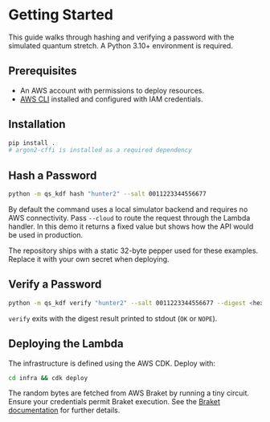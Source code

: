# Getting Started

This guide walks through hashing and verifying a password with the simulated
quantum stretch. A Python 3.10+ environment is required.

## Prerequisites

- An AWS account with permissions to deploy resources.
- [AWS CLI](https://docs.aws.amazon.com/cli/) installed and configured with
  IAM credentials.

## Installation

```bash
pip install .
# argon2-cffi is installed as a required dependency
```

## Hash a Password

```bash
python -m qs_kdf hash "hunter2" --salt 0011223344556677
```

By default the command uses a local simulator backend and requires no AWS
connectivity. Pass `--cloud` to route the request through the Lambda handler.
In this demo it returns a fixed value but shows how the API would be used in
production.

The repository ships with a static 32-byte pepper used for these examples.
Replace it with your own secret when deploying.

## Verify a Password

```bash
python -m qs_kdf verify "hunter2" --salt 0011223344556677 --digest <hex>
```

`verify` exits with the digest result printed to stdout (`OK` or `NOPE`).

## Deploying the Lambda

The infrastructure is defined using the AWS CDK. Deploy with:

```bash
cd infra && cdk deploy
```

The random bytes are fetched from AWS Braket by running a tiny circuit. Ensure
your credentials permit Braket execution. See the
[Braket documentation](https://docs.aws.amazon.com/braket/)
for further details.
